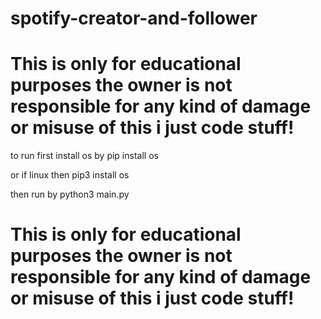 # spotify-creator-and-follower


# This is only for educational purposes the owner is not responsible for any kind of damage or misuse of this i just code stuff!

to run first install os by
pip install os

or if linux then
pip3 install os

then run by
python3 main.py

# This is only for educational purposes the owner is not responsible for any kind of damage or misuse of this i just code stuff!
